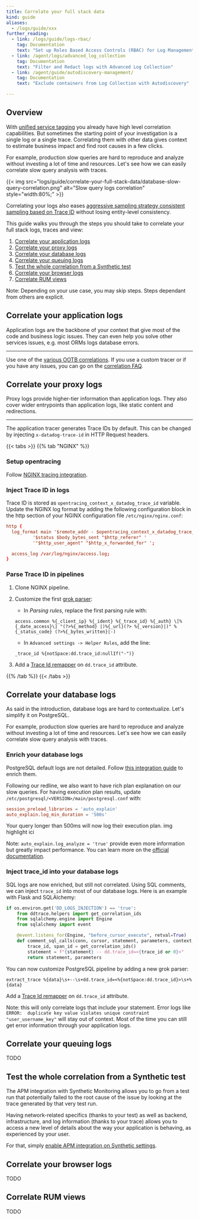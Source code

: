 ```yaml
---
title: Correlate your full stack data
kind: guide
aliases:
  - /logs/guide/xxx
further_reading:
  - link: /logs/guide/logs-rbac/
    tag: Documentation
    text: "Set up Roles Based Access Controls (RBAC) for Log Management"
  - link: /agent/logs/advanced_log_collection
    tag: Documentation
    text: "Filter and Redact logs with Advanced Log Collection"
  - link: /agent/guide/autodiscovery-management/
    tag: Documentation
    text: "Exclude containers from Log Collection with Autodiscovery"

---
```


## Overview

With [unified service tagging][1] you already have high level correlation capabilities. But sometimes the starting point of your investigation is a single log or a single trace. Correlating them with other data gives context to estimate business impact and find root causes in a few clicks.

For example, production slow queries are hard to reproduce and analyze without investing a lot of time and resources. Let's see how we can easily correlate slow query analysis with traces.

{{< img src="logs/guide/correlate-your-full-stack-data/database-slow-query-correlation.png" alt="Slow query logs correlation" style="width:80%;" >}}

Correlating your logs also eases [aggressive sampling strategy consistent sampling based on Trace ID][2] without losing entity-level consistency.

This guide walks you through the steps you should take to correlate your full stack logs, traces and view:

1. [Correlate your application logs](#correlate-your-application-logs)
2. [Correlate your proxy logs](#correlate-your-proxy-logs)
3. [Correlate your database logs](#correlate-your-database-logs)
4. [Correlate your queuing logs](#correlate-your-queuing-logs)
5. [Test the whole correlation from a Synthetic test](#test-the-whole-correlation-from-a-synthetic-test)
6. [Correlate your browser logs](#correlate-your-browser-logs)
7. [Correlate RUM views](#correlate-rum-views)

Note: Depending on your use case, you may skip steps. Steps dependant from others are explicit.

## Correlate your application logs

Application logs are the backbone of your context that give most of the code and business logic issues. They can even help you solve other services issues, e.g. most ORMs logs database errors.

- - -

Use one of the [various OOTB correlations][3]. If you use a custom tracer or if you have any issues, you can go on the [correlation FAQ][4].

## Correlate your proxy logs

Proxy logs provide higher-tier information than application logs. They also cover wider entrypoints than application logs, like static content and redirections.

- - -

The application tracer generates Trace IDs by default. This can be changed by injecting `x-datadog-trace-id` in HTTP Request headers.

{{< tabs >}}
{{% tab "NGINX" %}}

### Setup opentracing

Follow [NGINX tracing integration][1].

### Inject Trace ID in logs

Trace ID is stored as `opentracing_context_x_datadog_trace_id` variable. Update the NGINX log format by adding the following configuration block in the http section of your NGINX configuration file `/etc/nginx/nginx.conf`:

```conf
http {
  log_format main '$remote_addr - $opentracing_context_x_datadog_trace_id $http_x_forwarded_user [$time_local] "$request" '
          '$status $body_bytes_sent "$http_referer" '
          '"$http_user_agent" "$http_x_forwarded_for" ';

  access_log /var/log/nginx/access.log;
}
```

### Parse Trace ID in pipelines

1. Clone NGINX pipeline.

2. Customize the first [grok parser][2]:
   - In *Parsing rules*, replace the first parsing rule with:
   ```text
   access.common %{_client_ip} %{_ident} %{_trace_id} %{_auth} \[%{_date_access}\] "(?>%{_method} |)%{_url}(?> %{_version}|)" %{_status_code} (?>%{_bytes_written}|-)
   ```
   - In `Advanced settings -> Helper Rules`, add the line:
   ```text
   _trace_id %{notSpace:dd.trace_id:nullIf("-")}
   ```

3. Add a [Trace Id remapper][3] on `dd.trace_id` attribute.

[1]:/tracing/setup_overview/proxy_setup/?tab=nginx
[2]:/logs/processing/processors/?tab=ui#grok-parser
[3]:/logs/processing/processors/?tab=ui#trace-remapper
{{% /tab %}}
{{< /tabs >}}

## Correlate your database logs

As said in the introduction, database logs are hard to contextualize. Let's simplify it on PostgreSQL.

For example, production slow queries are hard to reproduce and analyze without investing a lot of time and resources. Let's see how we can easily correlate slow query analysis with traces.


### Enrich your database logs

PostgreSQL default logs are not detailed. Follow [this integration guide][5] to enrich them.

Following our redline, we also want to have rich plan explanation on our slow queries. For having execution plan results, update `/etc/postgresql/<VERSION>/main/postgresql.conf` with:

```conf
session_preload_libraries = 'auto_explain'
auto_explain.log_min_duration = '500s'
```

Your query longer than 500ms will now log their execution plan.
img highlight ici

Note: `auto_explain.log_analyze = 'true'` provide even more information but greatly impact performance. You can learn more on the [official documentation][6].

### Inject trace_id into your database logs

SQL logs are now enriched, but still not correlated. Using SQL comments, we can inject `trace_id` into most of our database logs. Here is an example with Flask and SQLAlchemy:

```python
if os.environ.get('DD_LOGS_INJECTION') == 'true':
    from ddtrace.helpers import get_correlation_ids
    from sqlalchemy.engine import Engine
    from sqlalchemy import event

    @event.listens_for(Engine, "before_cursor_execute", retval=True)
    def comment_sql_calls(conn, cursor, statement, parameters, context, executemany):
        trace_id, span_id = get_correlation_ids()
        statement = f"{statement} -- dd.trace_id=<{trace_id or 0}>"
        return statement, parameters
```

You can now customize PostgreSQL pipeline by adding a new grok parser:

```text
extract_trace %{data}\s+--\s+dd.trace_id=<%{notSpace:dd.trace_id}>\s+%{data}
```

Add a [Trace Id remapper][7] on `dd.trace_id` attribute.

Note: this will only correlate logs that include your statement. Error logs like `ERROR:  duplicate key value violates unique constraint "user_username_key"` will stay out of context. Most of the time you can still get error information through your application logs.

## Correlate your queuing logs

TODO

## Test the whole correlation from a Synthetic test

The APM integration with Synthetic Monitoring allows you to go from a test run that potentially failed to the root cause of the issue by looking at the trace generated by that very test run.

Having network-related specifics (thanks to your test) as well as backend, infrastructure, and log information (thanks to your trace) allows you to access a new level of details about the way your application is behaving, as experienced by your user.

For that, simply [enable APM integration on Synthetic settings][8].

## Correlate your browser logs

TODO

## Correlate RUM views

TODO

[1]: /getting_started/tagging/unified_service_tagging
[2]: /logs/indexes/#sampling-consistently-with-higher-level-entities
[3]: /tracing/connect_logs_and_traces
[4]: /tracing/faq/why-cant-i-see-my-correlated-logs-in-the-trace-id-panel
[5]: /integrations/postgres/?tab=host#log-collection
[6]: https://www.postgresql.org/docs/9.2/auto-explain.html
[7]: /logs/processing/processors/?tab=ui#trace-remapper
[8]: /synthetics/apm

